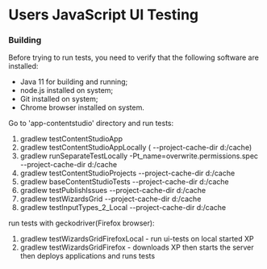 Users JavaScript UI Testing
===

### Building

Before trying to run tests, you need to verify that the following software are installed:

* Java 11 for building and running;
* node.js installed on system;
* Git installed on system;
* Chrome browser installed on system.

Go to 'app-contentstudio' directory and run tests:

1. gradlew testContentStudioApp
2. gradlew testContentStudioAppLocally  ( --project-cache-dir d:/cache)
3. gradlew runSeparateTestLocally -Pt_name=overwrite.permissions.spec --project-cache-dir d:/cache
4. gradlew testContentStudioProjects --project-cache-dir d:/cache
5. gradlew baseContentStudioTests --project-cache-dir d:/cache
6. gradlew testPublishIssues --project-cache-dir d:/cache
7. gradlew testWizardsGrid --project-cache-dir d:/cache
8. gradlew testInputTypes_2_Local --project-cache-dir d:/cache

run tests with geckodriver(Firefox browser):

1. gradlew testWizardsGridFirefoxLocal - run ui-tests on local started XP
2. gradlew testWizardsGridFirefox - downloads XP then starts the server then deploys applications and runs tests

